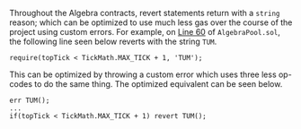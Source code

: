 Throughout the Algebra contracts, revert statements return with a `string` reason; which can be optimized to use much less gas over the course of the project using custom errors. For example, on [Line 60](https://github.com/code-423n4/2022-09-quickswap/blob/15ea643c85ed936a92d2676a7aabf739b210af39/src/core/contracts/AlgebraPool.sol#L60) of `AlgebraPool.sol`, the following line seen below reverts with the string `TUM`.
```
require(topTick < TickMath.MAX_TICK + 1, 'TUM');
```
This can be optimized by throwing a custom error which uses three less op-codes to do the same thing. The optimized equivalent can be seen below.
```
err TUM();
...
if(topTick < TickMath.MAX_TICK + 1) revert TUM();
```